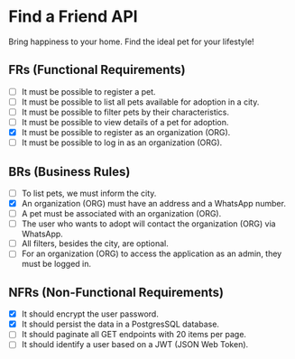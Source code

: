 # Find a Friend API
Bring happiness to your home. Find the ideal pet for your lifestyle!

## FRs (Functional Requirements)
- [ ] It must be possible to register a pet.
- [ ] It must be possible to list all pets available for adoption in a city.
- [ ] It must be possible to filter pets by their characteristics.
- [ ] It must be possible to view details of a pet for adoption.
- [x] It must be possible to register as an organization (ORG).
- [ ] It must be possible to log in as an organization (ORG).

## BRs (Business Rules)
- [ ] To list pets, we must inform the city.
- [x] An organization (ORG) must have an address and a WhatsApp number.
- [ ] A pet must be associated with an organization (ORG).
- [ ] The user who wants to adopt will contact the organization (ORG) via WhatsApp.
- [ ] All filters, besides the city, are optional.
- [ ] For an organization (ORG) to access the application as an admin, they must be logged in.

## NFRs (Non-Functional Requirements)
- [x] It should encrypt the user password.
- [x] It should persist the data in a PostgresSQL database.
- [ ] It should paginate all GET endpoints with 20 items per page.
- [ ] It should identify a user based on a JWT (JSON Web Token).